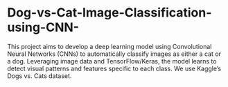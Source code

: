 # Dog-vs-Cat-Image-Classification-using-CNN-
This project aims to develop a deep learning model using Convolutional Neural Networks (CNNs) to automatically classify images as either a cat or a dog. Leveraging image data and TensorFlow/Keras, the model learns to detect visual patterns and features specific to each class.  We use Kaggle’s Dogs vs. Cats dataset.
